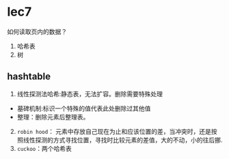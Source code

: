 # lec7

如何读取页内的数据？
1. 哈希表
2. 树

## hashtable
1. 线性探测法哈希:静态表，无法扩容。删除需要特殊处理
  - 墓碑机制:标识一个特殊的值代表此处删除过其他值
  - 整理：删除元素后整理表。
2. `robin hood`： 元素中存放自己现在为止和应该位置的差，当冲突时，还是按照线性探测的方式寻找位置，寻找时比较元素的差值，大的不动，小的往后挪.
3. `cuckoo`：两个哈希表